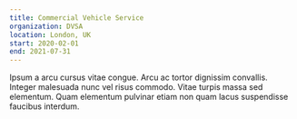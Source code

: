 ```yaml
---
title: Commercial Vehicle Service
organization: DVSA
location: London, UK
start: 2020-02-01
end: 2021-07-31
---
```


Ipsum a arcu cursus vitae congue. Arcu ac tortor dignissim convallis. Integer malesuada nunc vel risus commodo. Vitae turpis massa sed elementum. Quam elementum pulvinar etiam non quam lacus suspendisse faucibus interdum.
